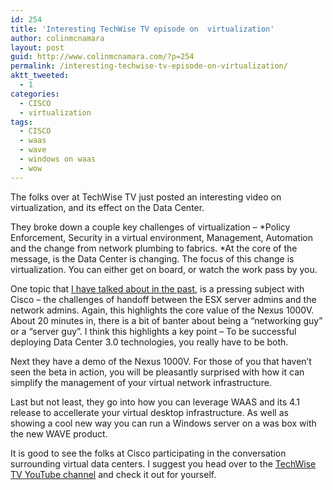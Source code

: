 ```yaml
---
id: 254
title: 'Interesting TechWise TV episode on  virtualization'
author: colinmcnamara
layout: post
guid: http://www.colinmcnamara.com/?p=254
permalink: /interesting-techwise-tv-episode-on-virtualization/
aktt_tweeted:
  - 1
categories:
  - CISCO
  - virtualization
tags:
  - CISCO
  - waas
  - wave
  - windows on waas
  - wow
---
```

The folks over at TechWise TV just posted an interesting video on virtualization, and its effect on the Data Center.

They broke down a couple key challenges of virtualization &#8211; *Policy Enforcement, Security in a virtual environment, Management, Automation and the change from network plumbing to fabrics. *At the core of the message, is the Data Center is changing. The focus of this change is virtualization. You can either get on board, or watch the work pass by you.

One topic that [I have talked about in the past][1], is a pressing subject with Cisco &#8211; the challenges of handoff between the ESX server admins and the network admins. Again, this highlights the core value of the Nexus 1000V. About 20 minutes in, there is a bit of banter about being a &#8220;networking guy&#8221; or a &#8220;server guy&#8221;. I think this highlights a key point &#8211; To be successful deploying Data Center 3.0 technologies, you really have to be both.

Next they have a demo of the Nexus 1000V. For those of you that haven&#8217;t seen the beta in action, you will be pleasantly surprised with how it can simplify the management of your virtual network infrastructure.

Last but not least, they go into how you can leverage WAAS and its 4.1 release to accellerate your virtual desktop infrastructure. As well as showing a cool new way you can run a Windows server on a was box with the new WAVE product.

It is good to see the folks at Cisco participating in the conversation surrounding virtual data centers. I suggest you head over to the [TechWise TV YouTube channel][2] and check it out for yourself.

 [1]: http://www.colinmcnamara.com/2008/03/15/challenges-integrating-vmware-into-cisco-networks
 [2]: http://www.youtube.com/techwisetv